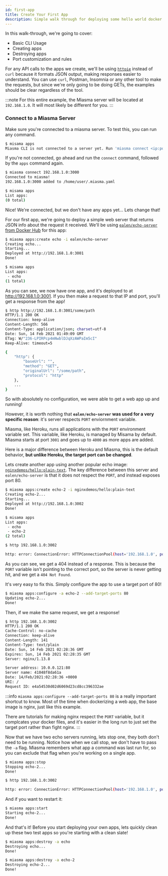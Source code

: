 ```yaml
---
id: first-app
title: Create Your First App
description: Simple walk through for deploying some hello world docker images to your new misama server
---
```


In this walk-through, we're going to cover:

- Basic CLI Usage
- Creating apps
- Destroying apps
- Port customization and rules

For any API calls to the apps we create, we'll be using [`httpie`](https://httpie.io/) instead of `curl` because it formats JSON output, making responses easier to understand. You can use `curl`, Postman, Insomnia or any other tool to make the requests, but since we're only going to be doing GETs, the examples should be clear regardless of the tool.

:::note
For this entire example, the Miasma server will be located at `192.168.1.0`. It will most likely be different for you.
:::

### Connect to a Miasma Server

Make sure you're connected to a miasma server. To test this, you can run any command.

```bash
$ misama apps
Miasma CLI is not connected to a server yet. Run 'miasma connect <ip:port>'
```

If you're not connected, go ahead and run the `connect` command, followed by the `apps` command again.

```bash
$ miasma connect 192.168.1.0:3000
Connected to miasma!
192.168.1.0:3000 added to /home/user/.miasma.yaml

$ misama apps
List apps:
(0 total)
```

Nice! We're connected, but we don't have any apps yet... Lets change that!

For our first app, we're going to deploy a simple web server that returns JSON info about the request it received. We'll be using [`ealen/echo-server` from Docker Hub](https://hub.docker.com/r/ealen/echo-server) for this app:

```bash
$ miasma apps:create echo -i ealen/echo-server
Creating echo...
Starting...
Deployed at http://192.168.1.0:3001
Done!

$ misama apps
List apps:
 - echo
(1 total)
```

As you can see, we now have one app, and it's deployed to at <http://192.168.1.0:3001>. If you then make a request to that IP and port, you'll get a response from the app!

```bash
$ http http://192.168.1.0:3001/some/path
HTTP/1.1 200 OK
Connection: keep-alive
Content-Length: 566
Content-Type: application/json; charset=utf-8
Date: Sun, 14 Feb 2021 01:49:09 GMT
ETag: W/"236-LPIRPcp4mNwblDJqXzAWPaIm5cI"
Keep-Alive: timeout=5

{
    "http": {
        "baseUrl": "",
        "method": "GET",
        "originalUrl": "/some/path",
        "protocol": "http"
    },
    ...
}
```

So with absolutely no configuration, we were able to get a web app up and running!

However, it is worth nothing that **`ealen/echo-server` was used for a very specific reason**: it's server respects `PORT` enviornment variable.

Miasma, like Heroku, runs all applications with the `PORT` environment variable set. This variable, like Heroku, is managed by Misama by default. Miasma starts at port `3001` and goes up to `4000` as more apps are added.

Here is a major difference between Heroku and Miasma, this is the default behavior, **but unlike Heroku, the target port can be changed**.

Lets create another app using another popular echo image: [`nginxdemos/hello:plain-text`](https://hub.docker.com/r/nginxdemos/hello:plain-text/). The key difference between this server and `ealen/echo-server` is that it does not respect the `PORT`, and instead exposes port 80.

```bash
$ miasma apps:create echo-2 -i nginxdemos/hello:plain-text
Creating echo-2...
Starting...
Deployed at http://192.168.1.0:3002
Done!

$ misama apps
List apps:
 - echo
 - echo-2
(2 total)

$ http 192.168.1.0:3002

http: error: ConnectionError: HTTPConnectionPool(host='192.168.1.0', port=3002): Max retries exceeded with url: / (Caused by NewConnectionError('<urllib3.connection.HTTPConnection object at 0x7f6a6b2caa60>: Failed to establish a new connection: [Errno 111] Connection refused')) while doing GET request to URL: http://192.168.1.0:3002/
```

As you can see, we get a 404 instead of a response. This is because the `PORT` variable isn't pointing to the correct port, so the server is never getting hit, and we get a `404 Not Found`.

It's very easy to fix this. Simply configure the app to use a target port of 80!

```bash
$ miasma apps:configure -a echo-2 --add-target-ports 80
Updating echo-2...
Done!
```

Then, if we make the same request, we get a response!

```bash
$ http 192.168.1.0:3002
HTTP/1.1 200 OK
Cache-Control: no-cache
Connection: keep-alive
Content-Length: 141
Content-Type: text/plain
Date: Sun, 14 Feb 2021 02:28:36 GMT
Expires: Sun, 14 Feb 2021 02:28:35 GMT
Server: nginx/1.13.8

Server address: 10.0.0.121:80
Server name: 41048f8da61a
Date: 14/Feb/2021:02:28:36 +0000
URI: /
Request ID: e4a54530d02d6069d23cd8cc396332ae
```

:::info
`miasma apps:configure --add-target-ports 80` is a really important shortcut to know. Most of the time when dockerizing a web app, the base image is nginx, just like this example.

There are tutorials for making nginx respect the `PORT` variable, but it complcates your docker files, and it's easier in the long run to just set the target port rather than fight nginx.
:::

Now that we have two echo servers running, lets stop one, they both don't need to be running. Notice how when we call stop, we don't have to pass the `-a` flag. Miasma remembers what app a command was last run for, so you can exclude that flag when you're working on a single app.

```bash
$ miasma apps:stop
Stopping echo-2...
Done!

$ http 192.168.1.0:3002

http: error: ConnectionError: HTTPConnectionPool(host='192.168.1.0', port=3002): Max retries exceeded with url: / (Caused by NewConnectionError('<urllib3.connection.HTTPConnection object at 0x7f6a6b2caa60>: Failed to establish a new connection: [Errno 111] Connection refused')) while doing GET request to URL: http://192.168.1.0:3002/
```

And if you want to restart it:

```bash
$ miasma apps:start
Starting echo-2...
Done!
```

And that's it! Before you start deploying your own apps, lets quickly clean up these two test apps so you're starting with a clean slate!

```bash
$ miasma apps:destroy -a echo
Destroying echo...
Done!

$ miasma apps:destroy -a echo-2
Destroying echo-2...
Done!
```
